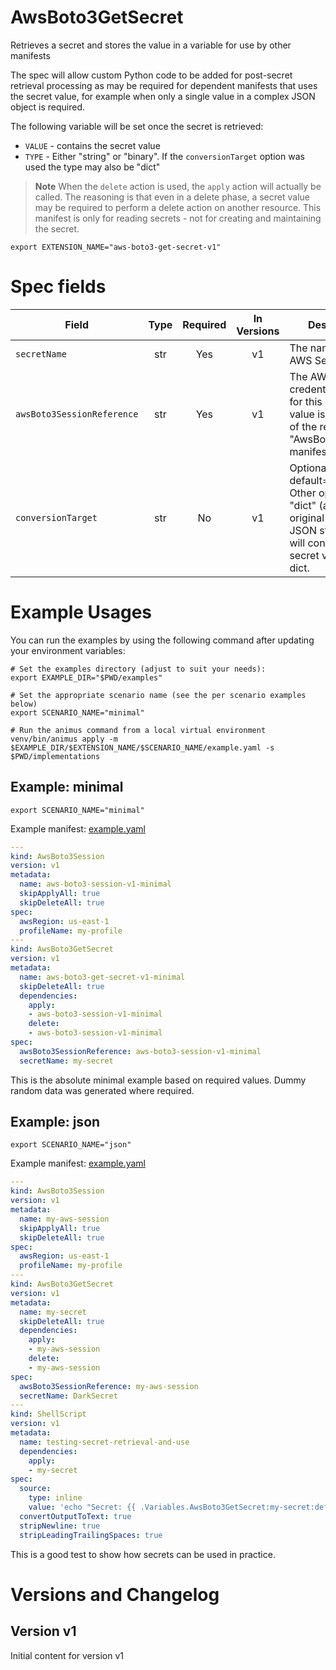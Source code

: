 # AwsBoto3GetSecret

Retrieves a secret and stores the value in a variable for use by other manifests

The spec will allow custom Python code to be added for post-secret retrieval processing as may be required for dependent manifests that uses the secret value, for example when only a single value in a complex JSON object is required.

The following variable will be set once the secret is retrieved:

* `VALUE` - contains the secret value
* `TYPE` - Either "string" or "binary". If the `conversionTarget` option was used the type may also be "dict"

> **Note**
> When the `delete` action is used, the `apply` action will actually be called. The reasoning is that even in a delete phase, a secret value may be required to perform a delete action on another resource. This manifest is only for reading secrets - not for creating and maintaining the secret.

```shell
export EXTENSION_NAME="aws-boto3-get-secret-v1"
```

# Spec fields

| Field                      | Type    | Required | In Versions | Description                                                                                                                                |
|----------------------------|:-------:|:--------:|:-----------:|--------------------------------------------------------------------------------------------------------------------------------------------|
| `secretName`               | str     | Yes      | v1          | The name of the AWS Secret                                                                                                                 |
| `awsBoto3SessionReference` | str     | Yes      | v1          | The AWS credentials to use for this secret. The value is the "name" of the relevant "AwsBoto3Session" manifest to use                      |
| `conversionTarget`         | str     | No       | v1          | Optional, default=None. Other options: "dict" (assumes the original value is a JSON string) which will convert the secret value to a dict. |


# Example Usages

You can run the examples by using the following command after updating your environment variables:

```shell
# Set the examples directory (adjust to suit your needs):
export EXAMPLE_DIR="$PWD/examples"

# Set the appropriate scenario name (see the per scenario examples below)
export SCENARIO_NAME="minimal"

# Run the animus command from a local virtual environment
venv/bin/animus apply -m $EXAMPLE_DIR/$EXTENSION_NAME/$SCENARIO_NAME/example.yaml -s $PWD/implementations
```

## Example: minimal

```shell
export SCENARIO_NAME="minimal"
```

Example manifest: [example.yaml](../examples/aws-boto3-get-secret-v1/minimal/example.yaml)

```yaml
---
kind: AwsBoto3Session
version: v1
metadata:
  name: aws-boto3-session-v1-minimal
  skipApplyAll: true
  skipDeleteAll: true
spec:
  awsRegion: us-east-1
  profileName: my-profile
---
kind: AwsBoto3GetSecret
version: v1
metadata:
  name: aws-boto3-get-secret-v1-minimal
  skipDeleteAll: true
  dependencies:
    apply:
    - aws-boto3-session-v1-minimal
    delete:
    - aws-boto3-session-v1-minimal
spec:
  awsBoto3SessionReference: aws-boto3-session-v1-minimal
  secretName: my-secret
```

This is the absolute minimal example based on required values. Dummy random data was generated where required.

## Example: json

```shell
export SCENARIO_NAME="json"
```

Example manifest: [example.yaml](../examples/aws-boto3-get-secret-v1/json/example.yaml)

```yaml
---
kind: AwsBoto3Session
version: v1
metadata:
  name: my-aws-session
  skipApplyAll: true
  skipDeleteAll: true
spec:
  awsRegion: us-east-1
  profileName: my-profile
---
kind: AwsBoto3GetSecret
version: v1
metadata:
  name: my-secret
  skipDeleteAll: true
  dependencies:
    apply:
    - my-aws-session
    delete:
    - my-aws-session
spec:
  awsBoto3SessionReference: my-aws-session
  secretName: DarkSecret
---
kind: ShellScript
version: v1
metadata:
  name: testing-secret-retrieval-and-use
  dependencies:
    apply:
    - my-secret
spec:
  source:
    type: inline
    value: 'echo "Secret: {{ .Variables.AwsBoto3GetSecret:my-secret:default:VALUE }}"'
  convertOutputToText: true
  stripNewline: true
  stripLeadingTrailingSpaces: true
```

This is a good test to show how secrets can be used in practice.

# Versions and Changelog

## Version v1

Initial content for version v1
